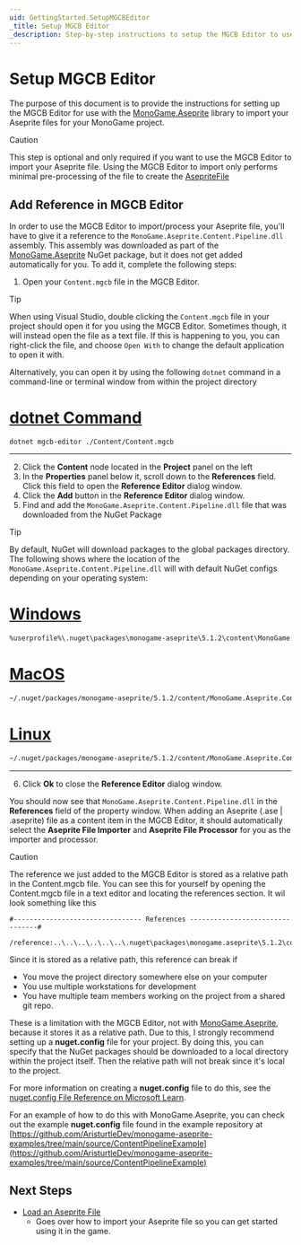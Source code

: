 ```yaml
---
uid: GettingStarted.SetupMGCBEditor
_title: Setup MGCB Editor
_description: Step-by-step instructions to setup the MGCB Editor to use MonoGame.Aseprite.
---
```


# Setup MGCB Editor

The purpose of this document is to provide the instructions for setting up the MGCB Editor for use with the [MonoGame.Aseprite](<xref:MonoGame.Aseprite>) library to import your Aseprite files for your MonoGame project.

> [!CAUTION]
> This step is optional and only required if you want to use the MGCB Editor to import your Aseprite file. Using the MGCB Editor to import only performs minimal pre-processing of the file to create the [AsepriteFile](<xref:MonoGame.Aseprite.AsepriteFile>)

## Add Reference in MGCB Editor

In order to use the MGCB Editor to import/process your Aseprite file, you'll have to give it a reference to the `MonoGame.Aseprite.Content.Pipeline.dll` assembly. This assembly was downloaded as part of the [MonoGame.Aseprite](<xref:MonoGame.Aseprite>) NuGet package, but it does not get added automatically for you. To add it, complete the following steps:

1. Open your `Content.mgcb` file in the MGCB Editor.

> [!TIP]
> When using Visual Studio, double clicking the `Content.mgcb` file in your project should open it for you using the MGCB Editor. Sometimes though, it will instead open the file as a text file. If this is happening to you, you can right-click the file, and choose `Open With` to change the default application to open it with.
> 
> Alternatively, you can open it by using the following `dotnet` command in a command-line or terminal window from within the project directory
> 
> # [dotnet Command](#tab/dotnet)
> ```
> dotnet mgcb-editor ./Content/Content.mgcb
> ```
> ---


2. Click the **Content** node located in the **Project** panel on the left
3. In the **Properties** panel below it, scroll down to the **References** field. Click this field to open the **Reference Editor** dialog window.
4. Click the **Add** button in the **Reference Editor** dialog window.
5. Find and add the `MonoGame.Aseprite.Content.Pipeline.dll` file that was downloaded from the NuGet Package

> [!TIP]
> By default, NuGet will download packages to the global packages directory. The following shows where the location of the `MonoGame.Aseprite.Content.Pipeline.dll` will with default NuGet configs depending on your operating system:
>
> # [Windows](#tab/windows)
> ```sh
> %userprofile%\.nuget\packages\monogame-aseprite\5.1.2\content\MonoGame.Aseprite.Content.Pipeline.dll
> ```
> 
> # [MacOS](#tab/mac)
> ```sh
> ~/.nuget/packages/monogame-aseprite/5.1.2/content/MonoGame.Aseprite.Content.Pipeline.dll
> ```
> # [Linux](#tab/linux)
> ```sh
> ~/.nuget/packages/monogame-aseprite/5.1.2/content/MonoGame.Aseprite.Content.Pipeline.dll
> ```
> ---

6. Click **Ok** to close the **Reference Editor** dialog window.

You should now see that `MonoGame.Aseprite.Content.Pipeline.dll` in the **References** field of the property window.  When adding an Aseprite (.ase | .aseprite) file as a content item in the MGCB Editor, it should automatically select the **Aseprite File Importer** and **Aseprite File Processor** for you as the importer and processor.

> [!CAUTION]
> The reference we just added to the MGCB Editor is stored as a relative path in the Content.mgcb file.  You can see this for yourself by opening the Content.mgcb file in a text editor and locating the references section. It wil look something like this
>
> ```
> #-------------------------------- References --------------------------------#
> 
> /reference:..\..\..\..\..\..\.nuget\packages\monogame.aseprite\5.1.2\content\pipeline\MonoGame.Aseprite.Content.Pipeline.dll
> ```
> 
> Since it is stored as a relative path, this reference can break if
> * You move the project directory somewhere else on your computer
> * You use multiple workstations for development
> * You have multiple team members working on the project from a shared git repo.
> 
> These is a limitation with the MGCB Editor, not with [MonoGame.Aseprite](<xref:MonoGame.Aseprite>), because it stores it as a relative path.  Due to this, I strongly recommend setting up a **nuget.config** file for your project.  By doing this, you can specify that the NuGet packages should be downloaded to a local directory within the project itself. Then the relative path will not break since it's local to the project.
> 
> For more information on creating a **nuget.config** file to do this, see the [nuget.config File Reference on Microsoft Learn](https://learn.microsoft.com/en-us/nuget/reference/nuget-config-file).
>
> For an example of how to do this with MonoGame.Aseprite, you can check out the example **nuget.config** file found in the example repository at [https://github.com/AristurtleDev/monogame-aseprite-examples/tree/main/source/ContentPipelineExample](https://github.com/AristurtleDev/monogame-aseprite-examples/tree/main/source/ContentPipelineExample)

## Next Steps

- [Load an Aseprite File](<xref:GettingStarted.LoadAsepriteFile>)
  - Goes over how to import your Aseprite file so you can get started using it in the game.

